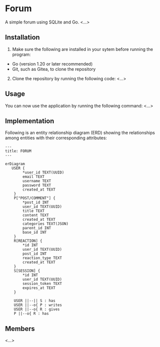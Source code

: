 # Forum

A simple forum using SQLite and Go.
<...>

<!-- ### Installing gcc on Windows


Here's a good tutorial:
https://code.visualstudio.com/docs/cpp/config-mingw
 -->

## Installation

1. Make sure the following are installed in your sytem before running the program:
- Go (version 1.20 or later recommended)
- Git, such as Gitea, to clone the repository

2. Clone the repository by running the following code:
<...>

## Usage

You can now use the application by running the following command:
<...>

## Implementation

Following is an entity relationship diagram (ERD) showing the relationships among entities with their corresponding attributes:

```mermaid
---
title: FORUM
---

erDiagram
   USER {
        *user_id TEXT(UUID)
        email TEXT
        username TEXT
        password TEXT
        created_at TEXT
    }
    P["POST/COMMENT"] {
        *post_id INT
        user_id TEXT(UUID)
        title TEXT
        content TEXT
        created_at TEXT
        categories TEXT(JSON)
        parent_id INT
        base_id INT
    }
    R[REACTION] {
        *id INT
        user_id TEXT(UUID)
        post_id INT
        reaction_type TEXT
        created_at TEXT
    }
    S[SESSION] {
        *id INT
        user_id TEXT(UUID)
        session_token TEXT
        expires_at TEXT
    }

    USER ||--|| S : has
    USER ||--o{ P : writes
    USER ||--o{ R : gives
    P ||--o{ R : has
```

## Members
<...>